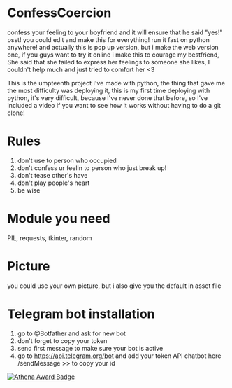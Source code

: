 # ConfessCoercion
confess your feeling to your boyfriend and it will ensure that he said "yes!" psst! you could edit and make this for everything! run it fast on python anywhere! and actually this is pop up version, but i make the web version one, if you guys want to try it online
i make this to courage my bestfriend, She said that she failed to express her feelings to someone she likes, I couldn't help much and just tried to comfort her <3 

This is the umpteenth project I've made with python, the thing that gave me the most difficulty was deploying it, this is my first time deploying with python, it's very difficult, because I've never done that before, so I've included a video if you want to see how it works without having to do a git clone!

# Rules
1. don't use to person who occupied
2. don't confess ur feelin to person who just break up!
3. don't tease other's have
4. don't play people's heart
5. be wise

# Module you need
PIL, requests, tkinter, random
# Picture
you could use your own picture, but i also give you the default in asset file
# Telegram bot installation
1. go to @Botfather and ask for new bot
2. don't forget to copy your token
3. send first message to make sure your bot is active
4. go to https://api.telegram.org/bot and add your token API chatbot here /sendMessage >> to copy your id

[![Athena Award Badge](https://img.shields.io/endpoint?url=https%3A%2F%2Faward.athena.hackclub.com%2Fapi%2Fbadge)](https://award.athena.hackclub.com?utm_source=readme)
